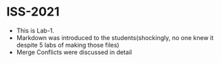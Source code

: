 # ISS-2021
* This is Lab-1.
* Markdown was introduced to the students(shockingly, no one knew it despite 5 labs of making those files)
* Merge Conflicts were discussed in detail
